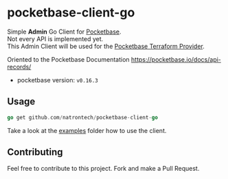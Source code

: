 # pocketbase-client-go



Simple **Admin** Go Client for [Pocketbase](https://pocketbase.io/).  
Not every API is implemented yet.  
This Admin Client will be used for the [Pocketbase Terraform Provider](https://github.com/natrontech/terraform-provider-pocketbase).

Oriented to the Pocketbase Documentation <https://pocketbase.io/docs/api-records/>

- pocketbase version: `v0.16.3`

## Usage

```go
go get github.com/natrontech/pocketbase-client-go
```

Take a look at the [examples](examples) folder how to use the client.

## Contributing

Feel free to contribute to this project. Fork and make a Pull Request.
